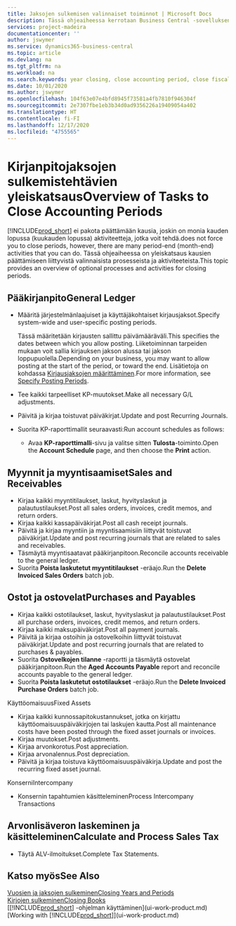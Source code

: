 ```yaml
---
title: Jaksojen sulkemisen valinnaiset toiminnot | Microsoft Docs
description: Tässä ohjeaiheessa kerrotaan Business Central -sovelluksen kirjanpitojaksojen sulkemisen valinnaisista prosesseista ja toiminnoista.
services: project-madeira
documentationcenter: ''
author: jswymer
ms.service: dynamics365-business-central
ms.topic: article
ms.devlang: na
ms.tgt_pltfrm: na
ms.workload: na
ms.search.keywords: year closing, close accounting period, close fiscal year, aging, creditor payments, vendor payments
ms.date: 10/01/2020
ms.author: jswymer
ms.openlocfilehash: 104f63e07e4bfd8945f73581a4fb7810f946304f
ms.sourcegitcommit: 2e7307fbe1eb3b34d0ad9356226a19409054a402
ms.translationtype: HT
ms.contentlocale: fi-FI
ms.lasthandoff: 12/17/2020
ms.locfileid: "4755565"
---
```

# <a name="overview-of-tasks-to-close-accounting-periods"></a><span data-ttu-id="e01f1-103">Kirjanpitojaksojen sulkemistehtävien yleiskatsaus</span><span class="sxs-lookup"><span data-stu-id="e01f1-103">Overview of Tasks to Close Accounting Periods</span></span>
[!INCLUDE[prod_short](includes/prod_short.md)] <span data-ttu-id="e01f1-104">ei pakota päättämään kausia, joskin on monia kauden lopussa (kuukauden lopussa) aktiviteetteja, jotka voit tehdä.</span><span class="sxs-lookup"><span data-stu-id="e01f1-104">does not force you to close periods, however, there are many period-end (month-end) activities that you can do.</span></span> <span data-ttu-id="e01f1-105">Tässä ohjeaiheessa on yleiskatsaus kausien päättämiseen liittyvistä valinnaisista prosesseista ja aktiviteeteista.</span><span class="sxs-lookup"><span data-stu-id="e01f1-105">This topic provides an overview of optional processes and activities for closing periods.</span></span>  

## <a name="general-ledger"></a><span data-ttu-id="e01f1-106">Pääkirjanpito</span><span class="sxs-lookup"><span data-stu-id="e01f1-106">General Ledger</span></span>
* <span data-ttu-id="e01f1-107">Määritä järjestelmänlaajuiset ja käyttäjäkohtaiset kirjausjaksot.</span><span class="sxs-lookup"><span data-stu-id="e01f1-107">Specify system-wide and user-specific posting periods.</span></span>  

    <span data-ttu-id="e01f1-108">Tässä määritetään kirjausten sallittu päivämääräväli.</span><span class="sxs-lookup"><span data-stu-id="e01f1-108">This specifies the dates between which you allow posting.</span></span> <span data-ttu-id="e01f1-109">Liiketoiminnan tarpeiden mukaan voit sallia kirjauksen jakson alussa tai jakson loppupuolella.</span><span class="sxs-lookup"><span data-stu-id="e01f1-109">Depending on your business, you may want to allow posting at the start of the period, or toward the end.</span></span> <span data-ttu-id="e01f1-110">Lisätietoja on kohdassa [Kirjausjaksojen määrittäminen](finance-how-specify-posting-periods.md).</span><span class="sxs-lookup"><span data-stu-id="e01f1-110">For more information, see [Specify Posting Periods](finance-how-specify-posting-periods.md).</span></span>  
* <span data-ttu-id="e01f1-111">Tee kaikki tarpeelliset KP-muutokset.</span><span class="sxs-lookup"><span data-stu-id="e01f1-111">Make all necessary G/L adjustments.</span></span>  
* <span data-ttu-id="e01f1-112">Päivitä ja kirjaa toistuvat päiväkirjat.</span><span class="sxs-lookup"><span data-stu-id="e01f1-112">Update and post Recurring Journals.</span></span>  
  <!--* Process Consolidations-->
* <span data-ttu-id="e01f1-113">Suorita KP-raporttimallit seuraavasti:</span><span class="sxs-lookup"><span data-stu-id="e01f1-113">Run account schedules as follows:</span></span>  
  * <span data-ttu-id="e01f1-114">Avaa **KP-raporttimalli**-sivu ja valitse sitten **Tulosta**-toiminto.</span><span class="sxs-lookup"><span data-stu-id="e01f1-114">Open the **Account Schedule** page, and then choose the **Print** action.</span></span>  

## <a name="sales-and-receivables"></a><span data-ttu-id="e01f1-115">Myynnit ja myyntisaamiset</span><span class="sxs-lookup"><span data-stu-id="e01f1-115">Sales and Receivables</span></span>
* <span data-ttu-id="e01f1-116">Kirjaa kaikki myyntitilaukset, laskut, hyvityslaskut ja palautustilaukset.</span><span class="sxs-lookup"><span data-stu-id="e01f1-116">Post all sales orders, invoices, credit memos, and return orders.</span></span>  
* <span data-ttu-id="e01f1-117">Kirjaa kaikki kassapäiväkirjat.</span><span class="sxs-lookup"><span data-stu-id="e01f1-117">Post all cash receipt journals.</span></span>  
* <span data-ttu-id="e01f1-118">Päivitä ja kirjaa myyntiin ja myyntisaamisiin liittyvät toistuvat päiväkirjat.</span><span class="sxs-lookup"><span data-stu-id="e01f1-118">Update and post recurring journals that are related to sales and receivables.</span></span>  
* <span data-ttu-id="e01f1-119">Täsmäytä myyntisaatavat pääkirjanpitoon.</span><span class="sxs-lookup"><span data-stu-id="e01f1-119">Reconcile accounts receivable to the general ledger.</span></span>  
* <span data-ttu-id="e01f1-120">Suorita **Poista laskutetut myyntitilaukset** -eräajo.</span><span class="sxs-lookup"><span data-stu-id="e01f1-120">Run the **Delete Invoiced Sales Orders** batch job.</span></span>  

## <a name="purchases-and-payables"></a><span data-ttu-id="e01f1-121">Ostot ja ostovelat</span><span class="sxs-lookup"><span data-stu-id="e01f1-121">Purchases and Payables</span></span>
* <span data-ttu-id="e01f1-122">Kirjaa kaikki ostotilaukset, laskut, hyvityslaskut ja palautustilaukset.</span><span class="sxs-lookup"><span data-stu-id="e01f1-122">Post all purchase orders, invoices, credit memos, and return orders.</span></span>  
* <span data-ttu-id="e01f1-123">Kirjaa kaikki maksupäiväkirjat.</span><span class="sxs-lookup"><span data-stu-id="e01f1-123">Post all payment journals.</span></span>  
* <span data-ttu-id="e01f1-124">Päivitä ja kirjaa ostoihin ja ostovelkoihin liittyvät toistuvat päiväkirjat.</span><span class="sxs-lookup"><span data-stu-id="e01f1-124">Update and post recurring journals that are related to purchases & payables.</span></span>  
* <span data-ttu-id="e01f1-125">Suorita **Ostovelkojen tilanne** -raportti ja täsmäytä ostovelat pääkirjanpitoon.</span><span class="sxs-lookup"><span data-stu-id="e01f1-125">Run the **Aged Accounts Payable** report and reconcile accounts payable to the general ledger.</span></span>  
* <span data-ttu-id="e01f1-126">Suorita **Poista laskutetut ostotilaukset** -eräajo.</span><span class="sxs-lookup"><span data-stu-id="e01f1-126">Run the **Delete Invoiced Purchase Orders** batch job.</span></span>  

<span data-ttu-id="e01f1-127">Käyttöomaisuus</span><span class="sxs-lookup"><span data-stu-id="e01f1-127">Fixed Assets</span></span>
* <span data-ttu-id="e01f1-128">Kirjaa kaikki kunnossapitokustannukset, jotka on kirjattu käyttöomaisuuspäiväkirjojen tai laskujen kautta.</span><span class="sxs-lookup"><span data-stu-id="e01f1-128">Post all maintenance costs have been posted through the fixed asset journals or invoices.</span></span>
* <span data-ttu-id="e01f1-129">Kirjaa muutokset.</span><span class="sxs-lookup"><span data-stu-id="e01f1-129">Post adjustments.</span></span>
* <span data-ttu-id="e01f1-130">Kirjaa arvonkorotus.</span><span class="sxs-lookup"><span data-stu-id="e01f1-130">Post appreciation.</span></span>
* <span data-ttu-id="e01f1-131">Kirjaa arvonalennus.</span><span class="sxs-lookup"><span data-stu-id="e01f1-131">Post depreciation.</span></span>
* <span data-ttu-id="e01f1-132">Päivitä ja kirjaa toistuva käyttöomaisuuspäiväkirja.</span><span class="sxs-lookup"><span data-stu-id="e01f1-132">Update and post the recurring fixed asset journal.</span></span>

<span data-ttu-id="e01f1-133">Konserni</span><span class="sxs-lookup"><span data-stu-id="e01f1-133">Intercompany</span></span>
* <span data-ttu-id="e01f1-134">Konsernin tapahtumien käsitteleminen</span><span class="sxs-lookup"><span data-stu-id="e01f1-134">Process Intercompany Transactions</span></span>

## <a name="calculate-and-process-sales-tax"></a><span data-ttu-id="e01f1-135">Arvonlisäveron laskeminen ja käsitteleminen</span><span class="sxs-lookup"><span data-stu-id="e01f1-135">Calculate and Process Sales Tax</span></span>
* <span data-ttu-id="e01f1-136">Täytä ALV-ilmoitukset.</span><span class="sxs-lookup"><span data-stu-id="e01f1-136">Complete Tax Statements.</span></span>  

## <a name="see-also"></a><span data-ttu-id="e01f1-137">Katso myös</span><span class="sxs-lookup"><span data-stu-id="e01f1-137">See Also</span></span>
[<span data-ttu-id="e01f1-138">Vuosien ja jaksojen sulkeminen</span><span class="sxs-lookup"><span data-stu-id="e01f1-138">Closing Years and Periods</span></span>](year-close-years-periods.md)  
[<span data-ttu-id="e01f1-139">Kirjojen sulkeminen</span><span class="sxs-lookup"><span data-stu-id="e01f1-139">Closing Books</span></span>](year-close-books.md)  
<span data-ttu-id="e01f1-140">[[!INCLUDE[prod_short](includes/prod_short.md)] -ohjelman käyttäminen](ui-work-product.md)</span><span class="sxs-lookup"><span data-stu-id="e01f1-140">[Working with [!INCLUDE[prod_short](includes/prod_short.md)]](ui-work-product.md)</span></span>
